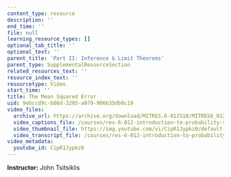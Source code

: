 ```yaml
---
content_type: resource
description: ''
end_time: ''
file: null
learning_resource_types: []
optional_tab_title: ''
optional_text: ''
parent_title: 'Part II: Inference & Limit Theorems'
parent_type: SupplementalResourceSection
related_resources_text: ''
resource_index_text: ''
resourcetype: Video
start_time: ''
title: The Mean Squared Error
uid: 9ebccd9c-b86d-3295-a079-906b35db8c19
video_files:
  archive_url: https://archive.org/download/MITRES.6-012S18/MITRES6_012S18_L15-05_300k.mp4
  video_captions_file: /courses/res-6-012-introduction-to-probability-spring-2018/786bc1173c80538fbfd531d4d5dd234c_CipR1Jypkz0.vtt
  video_thumbnail_file: https://img.youtube.com/vi/CipR1Jypkz0/default.jpg
  video_transcript_file: /courses/res-6-012-introduction-to-probability-spring-2018/d800b7b51f6a0ca67772c24b6fda51e7_CipR1Jypkz0.pdf
video_metadata:
  youtube_id: CipR1Jypkz0
---
```


**Instructor:** John Tsitsiklis